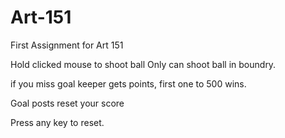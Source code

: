 # Art-151
First Assignment for Art 151

Hold clicked mouse to shoot ball
Only can shoot ball in boundry. 

if you miss goal keeper gets points, first one to 500 wins.


Goal posts reset your score

Press any key to reset.
